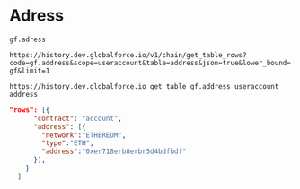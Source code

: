 # Adress
```
gf.adress
```

``https://history.dev.globalforce.io/v1/chain/get_table_rows?code=gf.address&scope=useraccount&table=address&json=true&lower_bound=gf&limit=1``

``https://history.dev.globalforce.io get table gf.address useraccount address``

```json
"rows": [{
      "contract": "account",
      "address": [{ 
		"network":"ETHEREUM",
		"type":"ETH",
		"address":"0xer718erb8erbr5d4bdfbdf"
	  }],						
    }
  ]
```